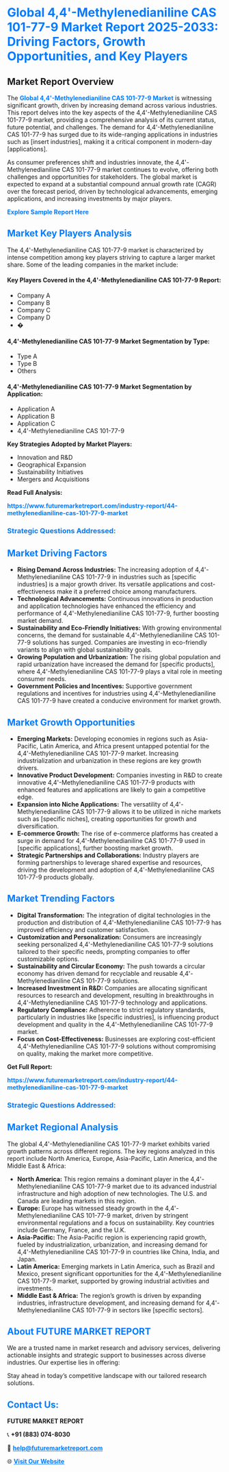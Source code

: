 <h1 style="color: #007BFF;">Global 4,4'-Methylenedianiline CAS 101-77-9 Market Report 2025-2033: Driving Factors, Growth Opportunities, and Key Players</h1>

<section id="overview">
<h2>Market Report Overview</h2>
<p>The <a href="https://www.futuremarketreport.com/industry-report/44-methylenedianiline-cas-101-77-9-market" style="color: #007BFF; text-decoration: none;"><strong>Global 4,4'-Methylenedianiline CAS 101-77-9 Market</strong></a> is witnessing significant growth, driven by increasing demand across various industries. This report delves into the key aspects of the 4,4'-Methylenedianiline CAS 101-77-9 market, providing a comprehensive analysis of its current status, future potential, and challenges. The demand for 4,4'-Methylenedianiline CAS 101-77-9 has surged due to its wide-ranging applications in industries such as [insert industries], making it a critical component in modern-day [applications].</p>
<p>As consumer preferences shift and industries innovate, the 4,4'-Methylenedianiline CAS 101-77-9 market continues to evolve, offering both challenges and opportunities for stakeholders. The global market is expected to expand at a substantial compound annual growth rate (CAGR) over the forecast period, driven by technological advancements, emerging applications, and increasing investments by major players.</p>
</section>

<section id="overview">
<p><a href="https://www.futuremarketreport.com/request-sample/reportId=121801" style="color: #007BFF; text-decoration: none;"><strong>Explore Sample Report Here</strong></a></p>
</section>

<section id="key-players">
<h2 style="color: #007BFF;">Market Key Players Analysis</h2>
<p>The 4,4'-Methylenedianiline CAS 101-77-9 market is characterized by intense competition among key players striving to capture a larger market share. Some of the leading companies in the market include:</p>
<h4>Key Players Covered in the 4,4'-Methylenedianiline CAS 101-77-9 Report:</h4>
<ul><li>Company A</li><li>Company B</li><li>Company C</li><li>Company D</li><li>�</li></ul>
<h4>4,4'-Methylenedianiline CAS 101-77-9 Market Segmentation by Type:</h4>
<ul><li>Type A</li><li>Type B</li><li>Others</li></ul>

<h4>4,4'-Methylenedianiline CAS 101-77-9 Market Segmentation by Application:</h4>
<ul><li>Application A</li><li>Application B</li><li>Application C</li><li>4,4&#039;-Methylenedianiline CAS 101-77-9</li></ul>
<p><strong>Key Strategies Adopted by Market Players:</strong></p>
<ul>
<li>Innovation and R&D</li>
<li>Geographical Expansion</li>
<li>Sustainability Initiatives</li>
<li>Mergers and Acquisitions</li>
</ul>
</section>

<section>
<p><strong>Read Full Analysis: </strong></p><a href="https://www.futuremarketreport.com/industry-report/44-methylenedianiline-cas-101-77-9-market" style="color: #007BFF; text-decoration: none;"><strong>https://www.futuremarketreport.com/industry-report/44-methylenedianiline-cas-101-77-9-market</strong></a>
<h3 style="color: #007BFF;">Strategic Questions Addressed:</h3>
</section>

<section id="driving-factors">
<h2 style="color: #007BFF;">Market Driving Factors</h2>
<ul>
<li><strong>Rising Demand Across Industries:</strong> The increasing adoption of 4,4'-Methylenedianiline CAS 101-77-9 in industries such as [specific industries] is a major growth driver. Its versatile applications and cost-effectiveness make it a preferred choice among manufacturers.</li>
<li><strong>Technological Advancements:</strong> Continuous innovations in production and application technologies have enhanced the efficiency and performance of 4,4'-Methylenedianiline CAS 101-77-9, further boosting market demand.</li>
<li><strong>Sustainability and Eco-Friendly Initiatives:</strong> With growing environmental concerns, the demand for sustainable 4,4'-Methylenedianiline CAS 101-77-9 solutions has surged. Companies are investing in eco-friendly variants to align with global sustainability goals.</li>
<li><strong>Growing Population and Urbanization:</strong> The rising global population and rapid urbanization have increased the demand for [specific products], where 4,4'-Methylenedianiline CAS 101-77-9 plays a vital role in meeting consumer needs.</li>
<li><strong>Government Policies and Incentives:</strong> Supportive government regulations and incentives for industries using 4,4'-Methylenedianiline CAS 101-77-9 have created a conducive environment for market growth.</li>
</ul>
</section>

<section id="growth-opportunities">
<h2 style="color: #007BFF;">Market Growth Opportunities</h2>
<ul>
<li><strong>Emerging Markets:</strong> Developing economies in regions such as Asia-Pacific, Latin America, and Africa present untapped potential for the 4,4'-Methylenedianiline CAS 101-77-9 market. Increasing industrialization and urbanization in these regions are key growth drivers.</li>
<li><strong>Innovative Product Development:</strong> Companies investing in R&D to create innovative 4,4'-Methylenedianiline CAS 101-77-9 products with enhanced features and applications are likely to gain a competitive edge.</li>
<li><strong>Expansion into Niche Applications:</strong> The versatility of 4,4'-Methylenedianiline CAS 101-77-9 allows it to be utilized in niche markets such as [specific niches], creating opportunities for growth and diversification.</li>
<li><strong>E-commerce Growth:</strong> The rise of e-commerce platforms has created a surge in demand for 4,4'-Methylenedianiline CAS 101-77-9 used in [specific applications], further boosting market growth.</li>
<li><strong>Strategic Partnerships and Collaborations:</strong> Industry players are forming partnerships to leverage shared expertise and resources, driving the development and adoption of 4,4'-Methylenedianiline CAS 101-77-9 products globally.</li>
</ul>
</section>

<section id="trending-factors">
<h2 style="color: #007BFF;">Market Trending Factors</h2>
<ul>
<li><strong>Digital Transformation:</strong> The integration of digital technologies in the production and distribution of 4,4'-Methylenedianiline CAS 101-77-9 has improved efficiency and customer satisfaction.</li>
<li><strong>Customization and Personalization:</strong> Consumers are increasingly seeking personalized 4,4'-Methylenedianiline CAS 101-77-9 solutions tailored to their specific needs, prompting companies to offer customizable options.</li>
<li><strong>Sustainability and Circular Economy:</strong> The push towards a circular economy has driven demand for recyclable and reusable 4,4'-Methylenedianiline CAS 101-77-9 solutions.</li>
<li><strong>Increased Investment in R&D:</strong> Companies are allocating significant resources to research and development, resulting in breakthroughs in 4,4'-Methylenedianiline CAS 101-77-9 technology and applications.</li>
<li><strong>Regulatory Compliance:</strong> Adherence to strict regulatory standards, particularly in industries like [specific industries], is influencing product development and quality in the 4,4'-Methylenedianiline CAS 101-77-9 market.</li>
<li><strong>Focus on Cost-Effectiveness:</strong> Businesses are exploring cost-efficient 4,4'-Methylenedianiline CAS 101-77-9 solutions without compromising on quality, making the market more competitive.</li>
</ul>
</section>

<section>
<p><strong>Get Full Report: </strong></p><a href="https://www.futuremarketreport.com/industry-report/44-methylenedianiline-cas-101-77-9-market" style="color: #007BFF; text-decoration: none;"><strong>https://www.futuremarketreport.com/industry-report/44-methylenedianiline-cas-101-77-9-market</strong></a>
<h3 style="color: #007BFF;">Strategic Questions Addressed:</h3>
</section>


<section id="regional-analysis">
<h2 style="color: #007BFF;">Market Regional Analysis</h2>
<p>The global 4,4'-Methylenedianiline CAS 101-77-9 market exhibits varied growth patterns across different regions. The key regions analyzed in this report include North America, Europe, Asia-Pacific, Latin America, and the Middle East & Africa:</p>
<ul>
<li><strong>North America:</strong> This region remains a dominant player in the 4,4'-Methylenedianiline CAS 101-77-9 market due to its advanced industrial infrastructure and high adoption of new technologies. The U.S. and Canada are leading markets in this region.</li>
<li><strong>Europe:</strong> Europe has witnessed steady growth in the 4,4'-Methylenedianiline CAS 101-77-9 market, driven by stringent environmental regulations and a focus on sustainability. Key countries include Germany, France, and the U.K.</li>
<li><strong>Asia-Pacific:</strong> The Asia-Pacific region is experiencing rapid growth, fueled by industrialization, urbanization, and increasing demand for 4,4'-Methylenedianiline CAS 101-77-9 in countries like China, India, and Japan.</li>
<li><strong>Latin America:</strong> Emerging markets in Latin America, such as Brazil and Mexico, present significant opportunities for the 4,4'-Methylenedianiline CAS 101-77-9 market, supported by growing industrial activities and investments.</li>
<li><strong>Middle East & Africa:</strong> The region’s growth is driven by expanding industries, infrastructure development, and increasing demand for 4,4'-Methylenedianiline CAS 101-77-9 in sectors like [specific sectors].</li>
</ul>
</section>

<footer>
<h2 style="color: #007BFF;">About FUTURE MARKET REPORT</h2>
<p>We are a trusted name in market research and advisory services, delivering actionable insights and strategic support to businesses across diverse industries. Our expertise lies in offering:</p>

<p>Stay ahead in today’s competitive landscape with our tailored research solutions.</p>

<h2 style="color: #007BFF;">Contact Us:</h2>
<p><strong>FUTURE MARKET REPORT</strong></p>
<p>📞 <strong>+91 (883) 074-8030</strong></p>
<p>📧 <strong><a href="mailto:help@futuremarketreport.com" style="color: #007BFF;">help@futuremarketreport.com</a></strong></p>
<p>🌐 <strong><a href="https://www.futuremarketreport.com/" style="color: #007BFF;">Visit Our Website</a></strong></p>
</footer>